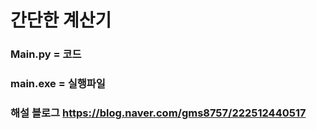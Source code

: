 # 간단한 계산기
### Main.py = 코드
### main.exe = 실행파일
### 해설 블로그 https://blog.naver.com/gms8757/222512440517
